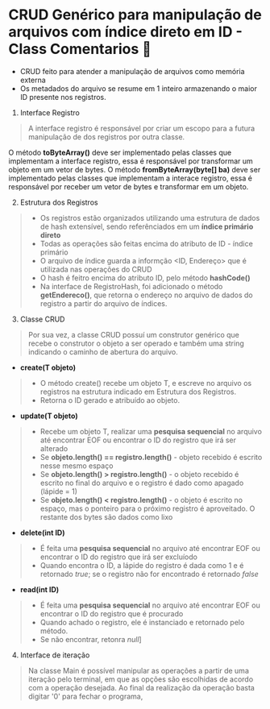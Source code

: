 # CRUD Genérico para manipulação de arquivos com índice direto em ID - Class Comentarios :rocket:

- CRUD feito para atender a manipulação de arquivos como memória externa
- Os metadados do arquivo se resume em 1 inteiro armazenando o maior ID presente nos registros.

1. Interface Registro
  > A interface registro é responsável por criar um escopo
  > para a futura manipulação de dos registros por outra classe.
  
  O método **toByteArray()** deve ser implementado pelas classes que implementam a interface registro,
  essa é responsável por transformar um objeto em um vetor de bytes.
  O método **fromByteArray(byte[] ba)** deve ser implementado pelas classes que implementam a interace registro,
  essa é responsável por receber um vetor de bytes e transformar em um objeto.  
  
2. Estrutura dos Registros
  > * Os registros estão organizados utilizando uma estrutura de dados de hash extensível, sendo referênciados em um **índice primário direto**
  > * Todas as operações são feitas encima do atributo de ID - índice primário
  > * O arquivo de índice guarda a informção <ID, Endereço> que é utilizada nas operações do CRUD
  > * O hash é feitro encima do atributo ID, pelo método **hashCode()**
  > * Na interface de RegistroHash, foi adicionado o método **getEndereco()**, que retorna o endereço no arquivo de dados do registro a partir do arquivo de índices.

3. Classe CRUD
  > Por sua vez, a classe CRUD possuí um construtor genérico que recebe o construtor o objeto a ser operado e também uma string
  > indicando o caminho de abertura do arquivo.
  
  * **create(T objeto)**
  > * O método create() recebe um objeto T, e escreve no arquivo os registros na estrutura indicado em Estrutura dos Registros. 
  > * Retorna o ID gerado e atribuído ao objeto.
  
  * **update(T objeto)**
  > * Recebe um objeto T, realizar uma **pesquisa sequencial** no arquivo até encontrar EOF ou encontrar o ID do registro que irá ser alterado
  > * Se **objeto.length() == registro.length()** - objeto recebido é escrito nesse mesmo espaço
  > * Se **objeto.length() > registro.length()** - o objeto recebido é escrito no final do arquivo e o registro é dado como apagado (lápide = 1)
  > * Se **objeto.length() < registro.length()** - o objeto é escrito no espaço, mas o ponteiro para o próximo registro é aproveitado. O restante dos bytes são dados como lixo
 
  * **delete(int ID)**
  > * É feita uma **pesquisa sequencial** no arquivo até encontrar EOF ou encontrar o ID do registro que irá ser excluíodo
  > * Quando encontra o ID, a lápide do registro é dada como 1 e é retornado *true*; se o registro não for encontrado é retornado *false*
  
  * **read(int ID)**
  > * É feita uma **pesquisa sequencial** no arquivo até encontrar EOF ou encontrar o ID do registro que é procurado
  > * Quando achado o registro, ele é instanciado e retornado pelo método.
  > * Se não encontrar, retonra *null*]

4. Interface de iteração
  > Na classe Main é possível manipular as operações a partir de uma iteração pelo terminal, em que as opções
  > são escolhidas de acordo com a operação desejada.
  > Ao final da realização da operação basta digitar '0' para fechar o programa,

